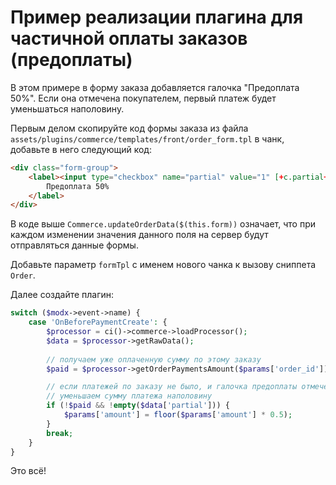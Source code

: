 # Пример реализации плагина для частичной оплаты заказов (предоплаты)

В этом примере в форму заказа добавляется галочка "Предоплата 50%". Если она отмечена покупателем, первый платеж будет уменьшаться наполовину.

Первым делом скопируйте код формы заказа из файла `assets/plugins/commerce/templates/front/order_form.tpl` в чанк, добавьте в него следующий код:

```html
<div class="form-group">
    <label><input type="checkbox" name="partial" value="1" [+c.partial+] onchange="Commerce.updateOrderData($(this.form))">
        Предоплата 50%
    </label>
</div>
```

В коде выше `Commerce.updateOrderData($(this.form))` означает, что при каждом изменении значения данного поля на сервер будут отправляться данные формы.

Добавьте параметр `formTpl` с именем нового чанка к вызову сниппета `Order`.

Далее создайте плагин:

```php
switch ($modx->event->name) {
    case 'OnBeforePaymentCreate': {
        $processor = ci()->commerce->loadProcessor();
        $data = $processor->getRawData();
        
        // получаем уже оплаченную сумму по этому заказу
        $paid = $processor->getOrderPaymentsAmount($params['order_id']);

        // если платежей по заказу не было, и галочка предоплаты отмечена,
        // уменьшаем сумму платежа наполовину
        if (!$paid && !empty($data['partial'])) {
            $params['amount'] = floor($params['amount'] * 0.5);
        }
        break;
    }
}
```

Это всё!
